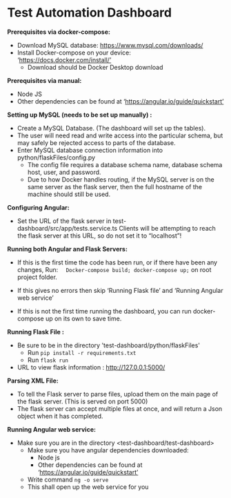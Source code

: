 # Test Automation Dashboard
**Prerequisites via docker-compose:**
- Download MySQL database: https://www.mysql.com/downloads/
- Install Docker-compose on your device: ‘https://docs.docker.com/install/’
    - Download should be Docker Desktop download

**Prerequisites via manual:**
- Node JS
- Other dependencies can be found at ‘https://angular.io/guide/quickstart’

**Setting up MySQL (needs to be set up manually) :**
- Create a MySQL Database. (The dashboard will set up the tables).
- The user will need read and write access into the particular schema, but may safely be rejected access to parts of the database.
-  Enter MySQL database connection information into python/flaskFiles/config.py
    - The config file requires a database schema name, database schema host, user, and password.
    - Due to how Docker handles routing, if the MySQL server is on the same server as the flask server, then the full hostname of the machine should still be used.

**Configuring Angular:**
- Set the URL of the flask server in test-dashboard/src/app/tests.service.ts
Clients will be attempting to reach the flask server at this URL, so do not set it to “localhost”!

**Running both Angular and Flask Servers:**
- If this is the first time the code has been run, or if there have been any changes, Run:
        ```  
        Docker-compose build; docker-compose up;
        ```
        on root project folder.

- If this gives no errors then skip ‘Running Flask file’ and ‘Running Angular web service’
- If this is not the first time running the dashboard, you can run docker-compose up on its own to save time.

**Running Flask File :**
-  Be sure to be in the directory 'test-dashboard/python/flaskFiles' 
    - Run
          ```
          pip install -r requirements.txt
          ```
    - Run
            ```
            flask run
            ```
- URL to view flask information : http://127.0.0.1:5000/

**Parsing XML File:**
- To tell the Flask server to parse files, upload them on the main page of the flask server. (This is served on port 5000)
- The flask server can accept multiple files at once, and will return a Json object when it has completed.

**Running Angular web service:**
- Make sure you are in the directory <test-dashboard/test-dashboard>
    - Make sure you have angular dependencies downloaded:
        - Node js
        - Other dependencies can be found at ‘https://angular.io/guide/quickstart’
    - Write command
            ```
            ng -o serve
            ```
    - This shall open up the web service for you

